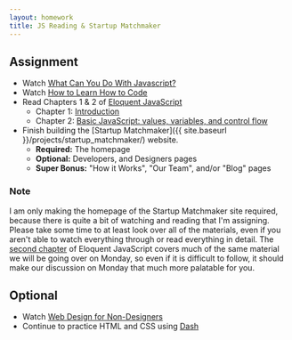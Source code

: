 ```yaml
---
layout: homework
title: JS Reading & Startup Matchmaker
---
```


## Assignment

- Watch [What Can You Do With Javascript?](https://generalassemb.ly/online/videos/what-can-you-do-with-javascript)
- Watch [How to Learn How to Code](https://generalassemb.ly/online/videos/programming-for-non-programmers-tech-speak/cinema?chapter=3)
- Read Chapters 1 & 2 of [Eloquent JavaScript](https://eloquentjavascript.net/contents.html)
  - Chapter 1: [Introduction](https://eloquentjavascript.net/chapter1.html)
  - Chapter 2: [Basic JavaScript: values, variables, and control flow](https://eloquentjavascript.net/chapter2.html)
- Finish building the [Startup Matchmaker]({{ site.baseurl }}/projects/startup_matchmaker/) website.
  - **Required:** The homepage
  - **Optional:** Developers, and Designers pages
  - **Super Bonus:** "How it Works", "Our Team", and/or "Blog" pages

### Note

I am only making the homepage of the Startup Matchmaker site required, because there is quite a bit of watching and reading that I'm assigning. Please take some time to at least look over all of the materials, even if you aren't able to watch everything through or read everything in detail. The [second chapter](https://eloquentjavascript.net/chapter2.html) of Eloquent JavaScript covers much of the same material we will be going over on Monday, so even if it is difficult to follow, it should make our discussion on Monday that much more palatable for you.

## Optional

- Watch [Web Design for Non-Designers](https://generalassemb.ly/online/videos/web-design-for-non-designers)
- Continue to practice HTML and CSS using [Dash](https://dash.generalassemb.ly/)
